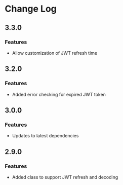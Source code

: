 # Change Log

## 3.3.0
### Features
* Allow customization of JWT refresh time

## 3.2.0
### Features
* Added error checking for expired JWT token

## 3.0.0
### Features
* Updates to latest dependencies

## 2.9.0
### Features
* Added class to support JWT refresh and decoding